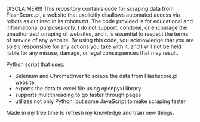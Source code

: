 DISCLAIMER!!! This repository contains code for scraping data from FlashScore.pl, a website that explicitly disallows automated access via robots as outlined in its robots.txt. The code provided is for educational and informational purposes only. I do not support, condone, or encourage the unauthorized scraping of websites, and it is essential to respect the terms of service of any website. By using this code, you acknowledge that you are solely responsible for any actions you take with it, and I will not be held liable for any misuse, damage, or legal consequences that may result.

Python script that uses:
- Selenium and Chromedriver to scrape the data from Flashscore.pl website
- exports the data to excel file using openpyxl library
- supports multithreading to go faster through pages
- utilizes not only Python, but some JavaScript to make scraping faster

Made in my free time to refresh my knowledge and train new things.

